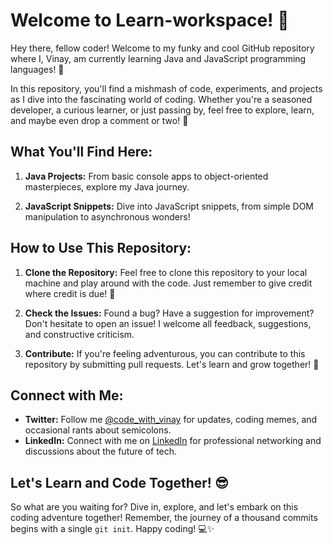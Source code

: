 # Welcome to Learn-workspace! 🚀

Hey there, fellow coder! Welcome to my funky and cool GitHub repository where I, Vinay, am currently learning Java and JavaScript programming languages! 🎉

In this repository, you'll find a mishmash of code, experiments, and projects as I dive into the fascinating world of coding. Whether you're a seasoned developer, a curious learner, or just passing by, feel free to explore, learn, and maybe even drop a comment or two!  💬

## What You'll Find Here:

1. **Java Projects:** From basic console apps to object-oriented masterpieces, explore my Java journey.
   
2. **JavaScript Snippets:** Dive into JavaScript snippets, from simple DOM manipulation to asynchronous wonders!

## How to Use This Repository:

1. **Clone the Repository:** Feel free to clone this repository to your local machine and play around with the code. Just remember to give credit where credit is due! 🙌

2. **Check the Issues:** Found a bug? Have a suggestion for improvement? Don't hesitate to open an issue! I welcome all feedback, suggestions, and constructive criticism.

3. **Contribute:** If you're feeling adventurous, you can contribute to this repository by submitting pull requests. Let's learn and grow together! 🌱

## Connect with Me:

- **Twitter:** Follow me [@code_with_vinay](https://twitter.com/code_with_vinay) for updates, coding memes, and occasional rants about semicolons.
- **LinkedIn:** Connect with me on [LinkedIn](www.linkedin.com/in/vinay-thakor) for professional networking and discussions about the future of tech.

## Let's Learn and Code Together! 😎

So what are you waiting for? Dive in, explore, and let's embark on this coding adventure together! Remember, the journey of a thousand commits begins with a single `git init`. Happy coding! 💻✨
